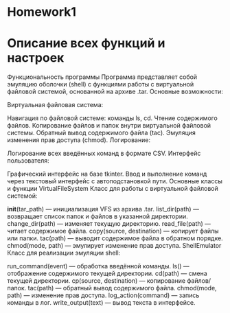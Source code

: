 # Homework1
# Описание всех функций и настроек
Функциональность программы
Программа представляет собой эмуляцию оболочки (shell) с функциями работы с виртуальной файловой системой, основанной на архиве .tar. Основные возможности:

Виртуальная файловая система:

Навигация по файловой системе: команды ls, cd.
Чтение содержимого файлов.
Копирование файлов и папок внутри виртуальной файловой системы.
Обратный вывод содержимого файла (tac).
Эмуляция изменения прав доступа (chmod).
Логирование:

Логирование всех введённых команд в формате CSV.
Интерфейс пользователя:

Графический интерфейс на базе tkinter.
Ввод и выполнение команд через текстовый интерфейс с автоподстановкой пути.
Основные классы и функции
VirtualFileSystem
Класс для работы с виртуальной файловой системой:

__init__(tar_path) — инициализация VFS из архива .tar.
list_dir(path) — возвращает список папок и файлов в указанной директории.
change_dir(path) — изменяет текущую директорию.
read_file(path) — читает содержимое файла.
copy(source, destination) — копирует файлы или папки.
tac(path) — выводит содержимое файла в обратном порядке.
chmod(mode, path) — эмулирует изменение прав доступа.
ShellEmulator
Класс для реализации эмуляции shell:

run_command(event) — обработка введённой команды.
ls() — отображение содержимого текущей директории.
cd(path) — смена текущей директории.
cp(source, destination) — копирование файлов/папок.
tac(path) — обратный вывод содержимого файла.
chmod(mode, path) — изменение прав доступа.
log_action(command) — запись команды в лог.
write_output(text) — вывод текста в интерфейсе.

